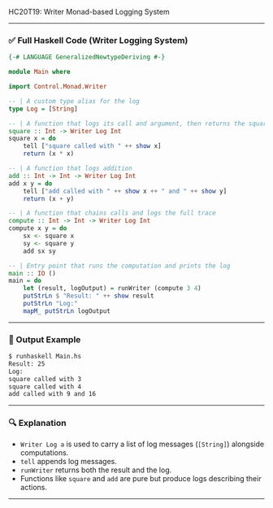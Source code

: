 HC20T19: Writer Monad-based Logging System

---

### ✅ Full Haskell Code (Writer Logging System)

```haskell
{-# LANGUAGE GeneralizedNewtypeDeriving #-}

module Main where

import Control.Monad.Writer

-- | A custom type alias for the log
type Log = [String]

-- | A function that logs its call and argument, then returns the squared value
square :: Int -> Writer Log Int
square x = do
    tell ["square called with " ++ show x]
    return (x * x)

-- | A function that logs addition
add :: Int -> Int -> Writer Log Int
add x y = do
    tell ["add called with " ++ show x ++ " and " ++ show y]
    return (x + y)

-- | A function that chains calls and logs the full trace
compute :: Int -> Int -> Writer Log Int
compute x y = do
    sx <- square x
    sy <- square y
    add sx sy

-- | Entry point that runs the computation and prints the log
main :: IO ()
main = do
    let (result, logOutput) = runWriter (compute 3 4)
    putStrLn $ "Result: " ++ show result
    putStrLn "Log:"
    mapM_ putStrLn logOutput
```

---

### 🧪 Output Example

```bash
$ runhaskell Main.hs
Result: 25
Log:
square called with 3
square called with 4
add called with 9 and 16
```

---

### 🔍 Explanation

* `Writer Log a` is used to carry a list of log messages (`[String]`) alongside computations.
* `tell` appends log messages.
* `runWriter` returns both the result and the log.
* Functions like `square` and `add` are pure but produce logs describing their actions.

---
